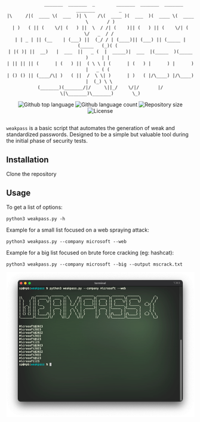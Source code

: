 <div align="center">
  
```
          _______  _______  _        _______  _______  _______  _______         _ 
|\     /|(  ____ \(  ___  )| \    /\(  ____ )(  ___  )(  ____ \(  ____ \       / )
| )   ( || (    \/| (   ) ||  \  / /| (    )|| (   ) || (    \/| (    \/   _  / / 
| | _ | || (__    | (___) ||  (_/ / | (____)|| (___) || (_____ | (_____   (_)( (  
| |( )| ||  __)   |  ___  ||   _ (  |  _____)|  ___  |(_____  )(_____  )     | |  
| || || || (      | (   ) ||  ( \ \ | (      | (   ) |      ) |      ) |   _ ( (  
| () () || (____/\| )   ( ||  /  \ \| )      | )   ( |/\____) |/\____) |  (_) \ \ 
(_______)(_______/|/     \||_/    \/|/       |/     \|\_______)\_______)       \_)
```    
</div>

<p align="center">
  <img alt="Github top language" src="https://img.shields.io/github/languages/top/sunw4r/weakpass?color=56BEB8">

  <img alt="Github language count" src="https://img.shields.io/github/languages/count/sunw4r/weakpass?color=56BEB8">

  <img alt="Repository size" src="https://img.shields.io/github/repo-size/sunw4r/weakpass?color=56BEB8">

  <img alt="License" src="https://img.shields.io/github/license/sunw4r/weakpass?color=56BEB8">
</p>

## ##

`weakpass` is a basic script that automates the generation of weak and standardized passwords. Designed to be a simple but valuable tool during the initial phase of security tests.

## Installation ##

Clone the repository

## Usage ##

To get a list of options:
```
python3 weakpass.py -h
```

Example for a small list focused on a web spraying attack:
```
python3 weakpass.py --company microsoft --web 
```

Example for a big list focused on brute force cracking (eg: hashcat):
```
python3 weakpass.py --company microsoft --big --output mscrack.txt 
```
<div align="center">
<img src="https://raw.githubusercontent.com/sunw4r/assets/master/weakpass_sample.png"/>
</div>
